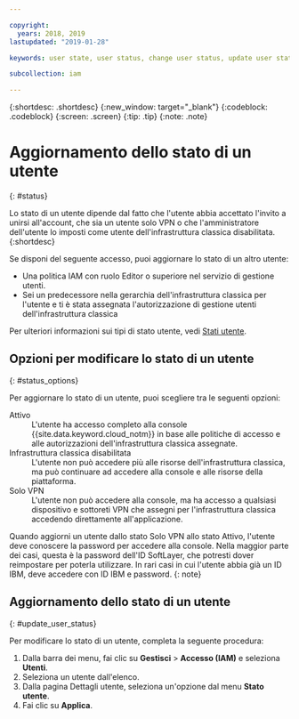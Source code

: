 ```yaml
---

copyright:
  years: 2018, 2019
lastupdated: "2019-01-28"

keywords: user state, user status, change user status, update user status

subcollection: iam

---
```



{:shortdesc: .shortdesc}
{:new_window: target="_blank"}
{:codeblock: .codeblock}
{:screen: .screen}
{:tip: .tip}
{:note: .note}

# Aggiornamento dello stato di un utente
{: #status}

Lo stato di un utente dipende dal fatto che l'utente abbia accettato l'invito a unirsi all'account, che sia un utente solo VPN o che l'amministratore dell'utente lo imposti come utente dell'infrastruttura classica disabilitata.
{:shortdesc}

Se disponi del seguente accesso, puoi aggiornare lo stato di un altro utente:

  * Una politica IAM con ruolo Editor o superiore nel servizio di gestione utenti.
  * Sei un predecessore nella gerarchia dell'infrastruttura classica per l'utente e ti è stata assegnata l'autorizzazione di gestione utenti dell'infrastruttura classica

Per ulteriori informazioni sui tipi di stato utente, vedi [Stati utente](/docs/iam?topic=iam-user_status#user_status).

## Opzioni per modificare lo stato di un utente
{: #status_options}

Per aggiornare lo stato di un utente, puoi scegliere tra le seguenti opzioni:

<dl>
<dt>Attivo</dt>
<dd>L'utente ha accesso completo alla console {{site.data.keyword.cloud_notm}} in base alle politiche di accesso e alle autorizzazioni dell'infrastruttura classica assegnate.</dd>
<dt>Infrastruttura classica disabilitata</dt>
<dd>L'utente non può accedere più alle risorse dell'infrastruttura classica, ma può continuare ad accedere alla console e alle risorse della piattaforma.</dd>
<dt>Solo VPN</dt>
<dd>L'utente non può accedere alla console, ma ha accesso a qualsiasi dispositivo e sottoreti VPN che assegni per l'infrastruttura classica accedendo direttamente all'applicazione.</dd>
</dl>

Quando aggiorni un utente dallo stato Solo VPN allo stato Attivo, l'utente deve conoscere la password per accedere alla console. Nella maggior parte dei casi, questa è la password dell'ID SoftLayer, che potresti dover reimpostare per poterla utilizzare. In rari casi in cui l'utente abbia già un ID IBM, deve accedere con ID IBM e password.
{: note}

## Aggiornamento dello stato di un utente
{: #update_user_status}

Per modificare lo stato di un utente, completa la seguente procedura:

1. Dalla barra dei menu, fai clic su **Gestisci** &gt; **Accesso (IAM)** e seleziona **Utenti**.
2. Seleziona un utente dall'elenco.
3. Dalla pagina Dettagli utente, seleziona un'opzione dal menu **Stato utente**.  
4. Fai clic su **Applica**.
